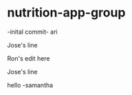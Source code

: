 # nutrition-app-group



-inital commit- ari




Jose's line


Ron's edit here



Jose's line

hello -samantha



